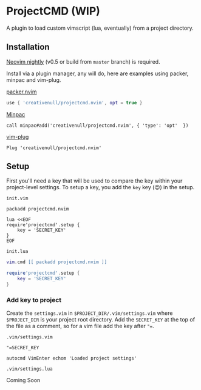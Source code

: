 # ProjectCMD (WIP)

A plugin to load custom vimscript (lua, eventually) from a project directory.

## Installation

[Neovim nightly][nightly] (v0.5 or build from `master` branch) is required.

Install via a plugin manager, any will do, here are examples using packer, minpac and vim-plug.

[packer.nvim][packer]

```lua
use { 'creativenull/projectcmd.nvim', opt = true }
```

[Minpac][minpac]

```vim
call minpac#add('creativenull/projectcmd.nvim', { 'type': 'opt'  })
```

[vim-plug][vim-plug]

```vim
Plug 'creativenull/projectcmd.nvim'
```

## Setup

First you'll need a key that will be used to compare the key within your project-level settings. To setup a key, you
add the `key` key (😉) in the setup.

`init.vim`

```vim
packadd projectcmd.nvim

lua <<EOF
require'projectcmd'.setup {
    key = 'SECRET_KEY'
}
EOF
```

`init.lua`

```lua
vim.cmd [[ packadd projectcmd.nvim ]]

require'projectcmd'.setup {
    key = 'SECRET_KEY'
}
```

### Add key to project

Create the `settings.vim` in `$PROJECT_DIR/.vim/settings.vim` where `$PROJECT_DIR` is your project root directory.
Add the `SECRET_KEY` at the top of the file as a comment, so for a vim file add the key after `"=`.

`.vim/settings.vim`

```vim
"=SECRET_KEY

autocmd VimEnter echom 'Loaded project settings'
```

`.vim/settings.lua`

Coming Soon

[nightly]: https://github.com/neovim/neovim/releases/tag/nightly
[packer]: https://github.com/wbthomason/packer.nvim
[minpac]: https://github.com/k-takata/minpac
[vim-plug]: https://github.com/junegunn/vim-plug
